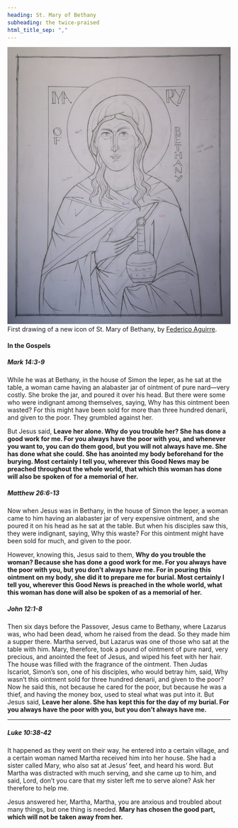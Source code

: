 ```yaml
---
heading: St. Mary of Bethany
subheading: the twice-praised
html_title_sep: ","
---
```


<a href="00.jpg">
  <img src="00.small.jpg" alt="St. Mary of Bethany, the twice-praised - first drawing">
</a>
<div class="caption">First drawing of a new icon of St. Mary of Bethany, by <a
href="https://www.xamist.com/" target="_blank">Federico Aguirre</a>.</div>


#### In the Gospels

##### Mark 14:3-9

While he was at Bethany, in the house of Simon the leper, as he sat at the
table, a woman came having an alabaster jar of ointment of pure nard—very
costly. She broke the jar, and poured it over his head. But there were some who
were indignant among themselves, saying, Why has this ointment been wasted? For
this might have been sold for more than three hundred denarii, and given to the
poor. They grumbled against her.

But Jesus said, **Leave her alone. Why do you trouble her? She has done a good
work for me. For you always have the poor with you, and whenever you want to,
you can do them good, but you will not always have me. She has done what she
could. She has anointed my body beforehand for the burying. Most certainly I
tell you, wherever this Good News may be preached throughout the whole world,
that which this woman has done will also be spoken of for a memorial of her.**


##### Matthew 26:6-13

Now when Jesus was in Bethany, in the house of Simon the leper, a woman came to
him having an alabaster jar of very expensive ointment, and she poured it on
his head as he sat at the table. But when his disciples saw this, they were
indignant, saying, Why this waste? For this ointment might have been sold for
much, and given to the poor.

However, knowing this, Jesus said to them, **Why do you trouble the woman?
Because she has done a good work for me. For you always have the poor with you,
but you don’t always have me. For in pouring this ointment on my body, she did
it to prepare me for burial. Most certainly I tell you, wherever this Good News
is preached in the whole world, what this woman has done will also be spoken of
as a memorial of her.**


##### John 12:1-8

Then six days before the Passover, Jesus came to Bethany, where Lazarus was,
who had been dead, whom he raised from the dead. So they made him a supper
there. Martha served, but Lazarus was one of those who sat at the table with
him. Mary, therefore, took a pound of ointment of pure nard, very precious, and
anointed the feet of Jesus, and wiped his feet with her hair. The house was
filled with the fragrance of the ointment. Then Judas Iscariot, Simon’s son,
one of his disciples, who would betray him, said, Why wasn’t this ointment sold
for three hundred denarii, and given to the poor? Now he said this, not because
    he cared for the poor, but because he was a thief, and having the money
    box, used to steal what was put into it. But Jesus said, **Leave her alone.
    She has kept this for the day of my burial. For you always have the poor
    with you, but you don’t always have me.**

----

##### Luke 10:38-42

It happened as they went on their way, he entered into a certain village, and a
certain woman named Martha received him into her house. She had a sister called
Mary, who also sat at Jesus’ feet, and heard his word. But Martha was
distracted with much serving, and she came up to him, and said, Lord, don’t you
care that my sister left me to serve alone? Ask her therefore to help me.

Jesus answered her, Martha, Martha, you are anxious and troubled about many
things, but one thing is needed. **Mary has chosen the good part, which will
not be taken away from her.**
